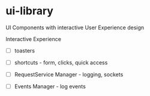 # ui-library
UI Components with interactive User Experience design

Interactive Experience
- [ ] toasters
- [ ] shortcuts - form, clicks, quick access
- [ ] RequestService Manager - logging, sockets 
- [ ] Events Manager - log events
      
